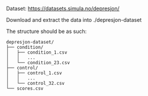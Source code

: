 Dataset: https://datasets.simula.no/depresjon/

Download and extract the data into ./depresjon-dataset

The structure should be as such:

    depresjon-dataset/
    ├── condition/
    │   ├── condition_1.csv
    │   │   ...
    │   └── condition_23.csv
    ├── control/
    │   ├── control_1.csv
    │   │   ...
    │   └── control_32.csv
    └── scores.csv 
